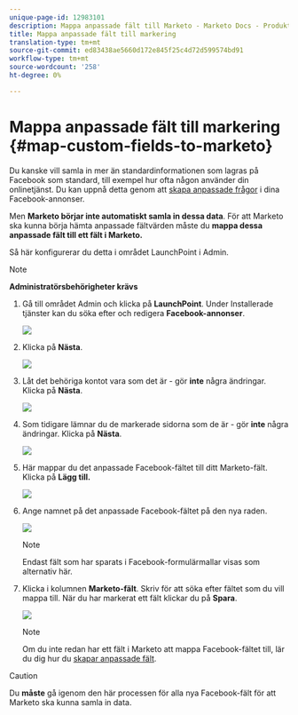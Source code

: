 ```yaml
---
unique-page-id: 12983101
description: Mappa anpassade fält till Marketo - Marketo Docs - Produktdokumentation
title: Mappa anpassade fält till markering
translation-type: tm+mt
source-git-commit: ed83438ae5660d172e845f25c4d72d599574bd91
workflow-type: tm+mt
source-wordcount: '258'
ht-degree: 0%

---
```



# Mappa anpassade fält till markering {#map-custom-fields-to-marketo}

Du kanske vill samla in mer än standardinformationen som lagras på Facebook som standard, till exempel hur ofta någon använder din onlinetjänst. Du kan uppnå detta genom att [skapa anpassade frågor](https://www.facebook.com/business/help/774623835981457?helpref=uf_permalink) i dina Facebook-annonser.

Men **Marketo börjar inte automatiskt samla in dessa data**. För att Marketo ska kunna börja hämta anpassade fältvärden måste du **mappa dessa anpassade fält till ett fält i Marketo.**

Så här konfigurerar du detta i området LaunchPoint i Admin.

>[!NOTE]
>
>**Administratörsbehörigheter krävs**

1. Gå till området Admin och klicka på **LaunchPoint**. Under Installerade tjänster kan du söka efter och redigera **Facebook-annonser**.

   ![](assets/image2017-10-24-9-3a32-3a16.png)

1. Klicka på **Nästa**.

   ![](assets/image2017-10-24-14-3a55-3a13.png)

1. Låt det behöriga kontot vara som det är - gör **inte** några ändringar. Klicka på **Nästa**.

   ![](assets/image2017-10-24-14-3a56-3a48.png)

1. Som tidigare lämnar du de markerade sidorna som de är - gör **inte** några ändringar. Klicka på **Nästa**.

   ![](assets/image2017-10-24-15-3a0-3a54.png)

1. Här mappar du det anpassade Facebook-fältet till ditt Marketo-fält. Klicka på **Lägg till.**

   ![](assets/image2017-10-24-9-3a33-3a49.png)

1. Ange namnet på det anpassade Facebook-fältet på den nya raden.

   ![](assets/image2017-10-24-9-3a37-3a3.png)

   >[!NOTE]
   >
   >Endast fält som har sparats i Facebook-formulärmallar visas som alternativ här.

1. Klicka i kolumnen **Marketo-fält**. Skriv för att söka efter fältet som du vill mappa till. När du har markerat ett fält klickar du på **Spara**.

   ![](assets/image2017-10-24-11-3a16-3a42.png)

   >[!NOTE]
   >
   >Om du inte redan har ett fält i Marketo att mappa Facebook-fältet till, lär du dig hur du [skapar anpassade fält](/help/marketo/product-docs/administration/field-management/create-a-custom-field-in-marketo.md).

>[!CAUTION]
>
>Du **måste** gå igenom den här processen för alla nya Facebook-fält för att Marketo ska kunna samla in data.
